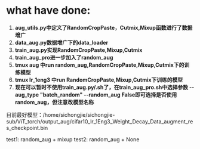 # what have done:

1. **aug_utils.py中定义了RandomCropPaste，Cutmix,Mixup函数进行了数据增广**
2. **data_aug.py数据增广下的data_loader**
3. **train_aug.py实现RandomCropPaste,Mixup,Cutmix**
4. **train_aug_pro进一步加入了random_aug**
5. **tmux aug 中run random_aug,RandomCropPaste,Mixup,Cutmix下的训练模型**
6. **tmux lr_1eng3 中run RandomCropPaste,Mixup,Cutmix下训练的模型**
7. **现在可以暂时不使用train_aug.py/.sh了，在train_aug_pro.sh中选择参数 --aug_type "batch_random" --random_aug False即可选择是否使用random_aug，但注意改模型名称**

目前最好模型：/home/sichongjie/sichongjie-sub/ViT_torch/output_aug/cifar10_lr_1Eng3_Weight_Decay_Data_augment_res_checkpoint.bin

test1: random_aug + mixup
test2: random_aug + None